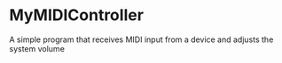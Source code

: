 # MyMIDIController
A simple program that receives MIDI input from a device and adjusts the system volume

